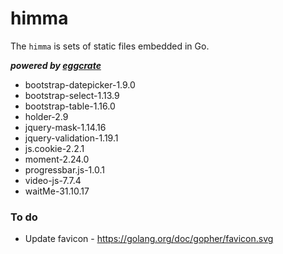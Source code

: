 # himma

The `himma` is sets of static files embedded in Go.

***powered by [eggcrate](https://github.com/devplayg/eggcrate)***

- bootstrap-datepicker-1.9.0
- bootstrap-select-1.13.9
- bootstrap-table-1.16.0
- holder-2.9
- jquery-mask-1.14.16
- jquery-validation-1.19.1
- js.cookie-2.2.1
- moment-2.24.0
- progressbar.js-1.0.1
- video-js-7.7.4
- waitMe-31.10.17


### To do

- Update favicon - https://golang.org/doc/gopher/favicon.svg
